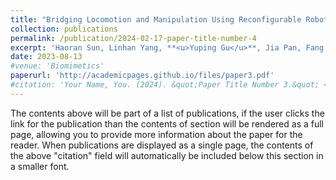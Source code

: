 ```yaml
---
title: "Bridging Locomotion and Manipulation Using Reconfigurable Robotic Limbs via Reinforcement Learning"
collection: publications
permalink: /publication/2024-02-17-paper-title-number-4
excerpt: 'Haoran Sun, Linhan Yang, **<u>Yuping Gu</u>**, Jia Pan, Fang Wan, and Chaoyang Song.<br />*Biomimetics*, Volume 8, Issue 4, August 2023'
date: 2023-08-13
#venue: 'Biomimetics'
paperurl: 'http://academicpages.github.io/files/paper3.pdf'
#citation: 'Your Name, You. (2024). &quot;Paper Title Number 3.&quot; <i>GitHub Journal of Bugs</i>. 1(3).'
---
```


The contents above will be part of a list of publications, if the user clicks the link for the publication than the contents of section will be rendered as a full page, allowing you to provide more information about the paper for the reader. When publications are displayed as a single page, the contents of the above "citation" field will automatically be included below this section in a smaller font.
